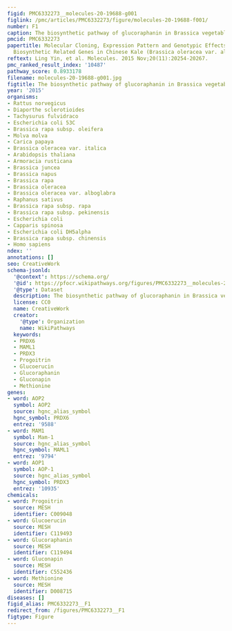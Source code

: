 ```yaml
---
figid: PMC6332273__molecules-20-19688-g001
figlink: /pmc/articles/PMC6332273/figure/molecules-20-19688-f001/
number: F1
caption: The biosynthetic pathway of glucoraphanin in Brassica vegetables.
pmcid: PMC6332273
papertitle: Molecular Cloning, Expression Pattern and Genotypic Effects on Glucoraphanin
  Biosynthetic Related Genes in Chinese Kale (Brassica oleracea var. alboglabra Bailey).
reftext: Ling Yin, et al. Molecules. 2015 Nov;20(11):20254-20267.
pmc_ranked_result_index: '10487'
pathway_score: 0.8933178
filename: molecules-20-19688-g001.jpg
figtitle: The biosynthetic pathway of glucoraphanin in Brassica vegetables
year: '2015'
organisms:
- Rattus norvegicus
- Diaporthe sclerotioides
- Tachysurus fulvidraco
- Escherichia coli 53C
- Brassica rapa subsp. oleifera
- Molva molva
- Carica papaya
- Brassica oleracea var. italica
- Arabidopsis thaliana
- Armoracia rusticana
- Brassica juncea
- Brassica napus
- Brassica rapa
- Brassica oleracea
- Brassica oleracea var. alboglabra
- Raphanus sativus
- Brassica rapa subsp. rapa
- Brassica rapa subsp. pekinensis
- Escherichia coli
- Capparis spinosa
- Escherichia coli DH5alpha
- Brassica rapa subsp. chinensis
- Homo sapiens
ndex: ''
annotations: []
seo: CreativeWork
schema-jsonld:
  '@context': https://schema.org/
  '@id': https://pfocr.wikipathways.org/figures/PMC6332273__molecules-20-19688-g001.html
  '@type': Dataset
  description: The biosynthetic pathway of glucoraphanin in Brassica vegetables.
  license: CC0
  name: CreativeWork
  creator:
    '@type': Organization
    name: WikiPathways
  keywords:
  - PRDX6
  - MAML1
  - PRDX3
  - Progoitrin
  - Glucoerucin
  - Glucoraphanin
  - Gluconapin
  - Methionine
genes:
- word: AOP2
  symbol: AOP2
  source: hgnc_alias_symbol
  hgnc_symbol: PRDX6
  entrez: '9588'
- word: MAM1
  symbol: Mam-1
  source: hgnc_alias_symbol
  hgnc_symbol: MAML1
  entrez: '9794'
- word: AOP1
  symbol: AOP-1
  source: hgnc_alias_symbol
  hgnc_symbol: PRDX3
  entrez: '10935'
chemicals:
- word: Progoitrin
  source: MESH
  identifier: C009048
- word: Glucoerucin
  source: MESH
  identifier: C119493
- word: Glucoraphanin
  source: MESH
  identifier: C119494
- word: Gluconapin
  source: MESH
  identifier: C552436
- word: Methionine
  source: MESH
  identifier: D008715
diseases: []
figid_alias: PMC6332273__F1
redirect_from: /figures/PMC6332273__F1
figtype: Figure
---
```

